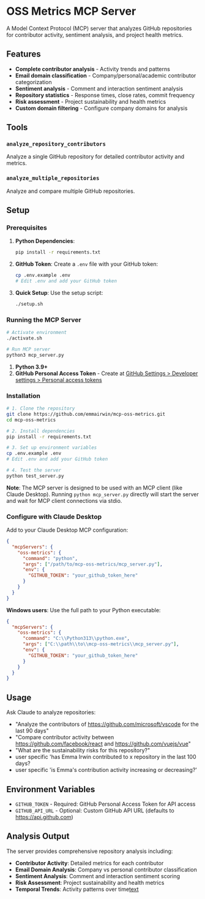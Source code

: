 # OSS Metrics MCP Server

A Model Context Protocol (MCP) server that analyzes GitHub repositories for contributor activity, sentiment analysis, and project health metrics.

## Features

- **Complete contributor analysis** - Activity trends and patterns
- **Email domain classification** - Company/personal/academic contributor categorization  
- **Sentiment analysis** - Comment and interaction sentiment analysis
- **Repository statistics** - Response times, close rates, commit frequency
- **Risk assessment** - Project sustainability and health metrics
- **Custom domain filtering** - Configure company domains for analysis

## Tools

### `analyze_repository_contributors`
Analyze a single GitHub repository for detailed contributor activity and metrics.

### `analyze_multiple_repositories` 
Analyze and compare multiple GitHub repositories.

## Setup

### Prerequisites

1. **Python Dependencies**:
   ```bash
   pip install -r requirements.txt
   ```

2. **GitHub Token**: Create a `.env` file with your GitHub token:
   ```bash
   cp .env.example .env
   # Edit .env and add your GitHub token
   ```

3. **Quick Setup**: Use the setup script:
   ```bash
   ./setup.sh
   ```

### Running the MCP Server

```bash
# Activate environment
./activate.sh

# Run MCP server
python3 mcp_server.py
```
1. **Python 3.9+**
2. **GitHub Personal Access Token** - Create at [GitHub Settings > Developer settings > Personal access tokens](https://github.com/settings/tokens)

### Installation

```bash
# 1. Clone the repository
git clone https://github.com/emmairwin/mcp-oss-metrics.git
cd mcp-oss-metrics

# 2. Install dependencies
pip install -r requirements.txt

# 3. Set up environment variables
cp .env.example .env
# Edit .env and add your GitHub token

# 4. Test the server
python test_server.py
```

**Note**: The MCP server is designed to be used with an MCP client (like Claude Desktop). Running `python mcp_server.py` directly will start the server and wait for MCP client connections via stdio.

### Configure with Claude Desktop

Add to your Claude Desktop MCP configuration:

```json
{
  "mcpServers": {
    "oss-metrics": {
      "command": "python",
      "args": ["/path/to/mcp-oss-metrics/mcp_server.py"],
      "env": {
        "GITHUB_TOKEN": "your_github_token_here"
      }
    }
  }
}
```

**Windows users**: Use the full path to your Python executable:
```json
{
  "mcpServers": {
    "oss-metrics": {
      "command": "C:\\Python313\\python.exe",
      "args": ["C:\\path\\to\\mcp-oss-metrics\\mcp_server.py"],
      "env": {
        "GITHUB_TOKEN": "your_github_token_here"
      }
    }
  }
}
```

## Usage

Ask Claude to analyze repositories:
- "Analyze the contributors of https://github.com/microsoft/vscode for the last 90 days"
- "Compare contributor activity between https://github.com/facebook/react and https://github.com/vuejs/vue"
- "What are the sustainability risks for this repository?"
- user specific 'has Emma Irwin contributed to x repository in the last 100 days?
- user specific 'is Emma's contribution activity increasing or decreasing?'

## Environment Variables

- `GITHUB_TOKEN` - Required: GitHub Personal Access Token for API access
- `GITHUB_API_URL` - Optional: Custom GitHub API URL (defaults to https://api.github.com)

## Analysis Output

The server provides comprehensive repository analysis including:

- **Contributor Activity**: Detailed metrics for each contributor
- **Email Domain Analysis**: Company vs personal contributor classification
- **Sentiment Analysis**: Comment and interaction sentiment scoring
- **Risk Assessment**: Project sustainability and health metrics
- **Temporal Trends**: Activity patterns over time[text](vscode-local:/c%3A/Users/emmai/Downloads/CODE_OF_CONDUCT.MD)
